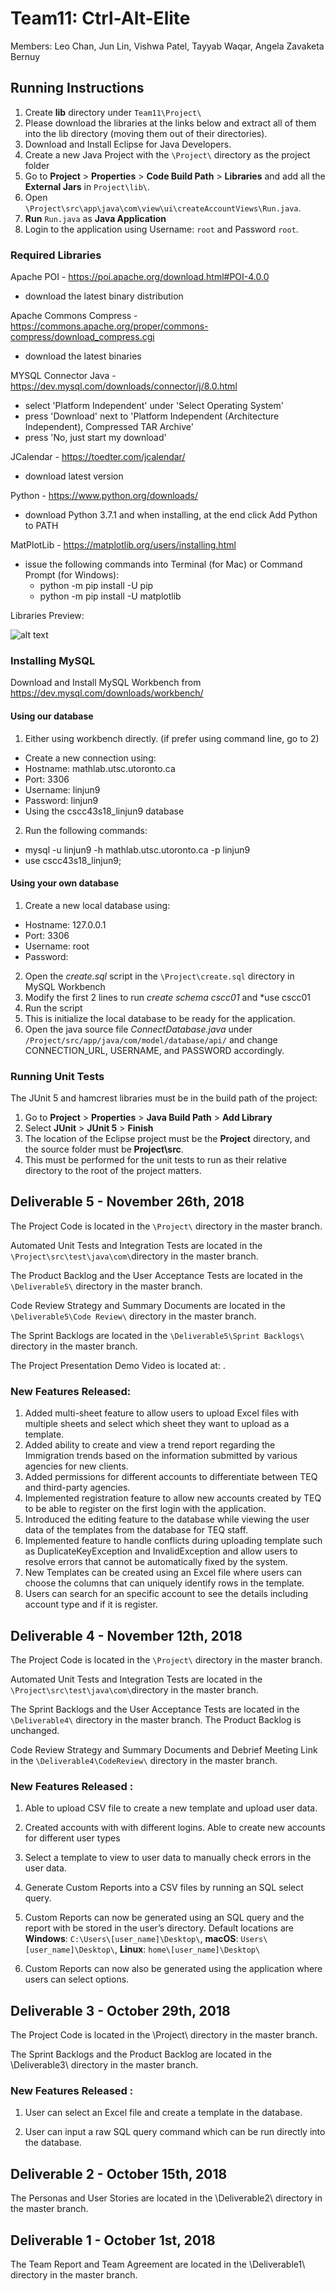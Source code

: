 # Team11: Ctrl-Alt-Elite
Members: Leo Chan, Jun Lin, Vishwa Patel, Tayyab Waqar, Angela Zavaketa Bernuy

## Running Instructions

1. Create **lib** directory under `Team11\Project\`
2. Please download the libraries at the links below and extract all of them into the lib directory (moving them out of their directories).
3. Download and Install Eclipse for Java Developers.
4. Create a new Java Project with the `\Project\` directory as the project folder
5. Go to **Project** > **Properties** > **Code Build Path** > **Libraries** and add all the **External Jars** in `Project\lib\`.
6. Open `\Project\src\app\java\com\view\ui\createAccountViews\Run.java`.
7. **Run** `Run.java` as **Java Application**
8. Login to the application using Username: `root` and Password `root`.

### Required Libraries

Apache POI - https://poi.apache.org/download.html#POI-4.0.0
- download the latest binary distribution

Apache Commons Compress - https://commons.apache.org/proper/commons-compress/download_compress.cgi
- download the latest binaries

MYSQL Connector Java - https://dev.mysql.com/downloads/connector/j/8.0.html
- select 'Platform Independent' under 'Select Operating System'
- press 'Download' next to 'Platform Independent (Architecture Independent), Compressed TAR Archive'
- press 'No, just start my download'

JCalendar - https://toedter.com/jcalendar/
- download latest version

Python - https://www.python.org/downloads/
- download Python 3.7.1 and when installing, at the end click Add Python to PATH

MatPlotLib - https://matplotlib.org/users/installing.html
- issue the following commands into Terminal (for Mac) or Command Prompt (for Windows): 
    - python -m pip install -U pip
    - python -m pip install -U matplotlib

 


Libraries Preview:

![alt text](https://github.com/CSCC01/Team11/blob/master/Dependencies.png)

### Installing MySQL
Download and Install MySQL Workbench from https://dev.mysql.com/downloads/workbench/
#### Using our database
1. Either using workbench directly. (if prefer using command line, go to 2)
  - Create a new connection using:
  - Hostname: mathlab.utsc.utoronto.ca
  - Port: 3306
  - Username: linjun9
  - Password: linjun9
  - Using the cscc43s18_linjun9 database
2. Run the following commands:  
  - mysql -u linjun9 -h mathlab.utsc.utoronto.ca -p linjun9
  - use cscc43s18_linjun9;
#### Using your own database
1. Create a new local database using:
  - Hostname: 127.0.0.1
  - Port: 3306
  - Username: root
  - Password: 
2. Open the *create.sql* script in the `\Project\create.sql` directory in MySQL Workbench
3. Modify the first 2 lines to run *create schema cscc01* and *use cscc01
4. Run the script
5. This is initialize the local database to be ready for the application.
6. Open the java source file *ConnectDatabase.java* under `/Project/src/app/java/com/model/database/api/` and change CONNECTION_URL, USERNAME, and PASSWORD accordingly.

### Running Unit Tests

The JUnit 5 and hamcrest libraries must be in the build path of the project:
1. Go to **Project** > **Properties** > **Java Build Path** > **Add Library**
2. Select **JUnit** > **JUnit 5** > **Finish**
3. The location of the Eclipse project must be the **Project** directory, and the source folder must be **Project\src**.
4. This must be performed for the unit tests to run as their relative directory to the root of the project matters.


## Deliverable 5 - November 26th, 2018

The Project Code is located in the `\Project\` directory in the master branch.

Automated Unit Tests and Integration Tests are located in the `\Project\src\test\java\com\`directory in the master branch.

The Product Backlog and the User Acceptance Tests are located in the `\Deliverable5\` directory in the master branch.

Code Review Strategy and Summary Documents are located in the `\Deliverable5\Code Review\` directory in the master branch.

The Sprint Backlogs are located in the `\Deliverable5\Sprint Backlogs\` directory in the master branch.

The Project Presentation Demo Video is located at: .

### New Features Released:

1. Added multi-sheet feature to allow users to upload Excel files with multiple sheets and select which sheet they want to upload as a template.
2. Added ability to create and view a trend report regarding the Immigration trends based on the information submitted by various agencies for new clients.
3. Added permissions for different accounts to differentiate between TEQ and third-party agencies.
4. Implemented registration feature to allow new accounts created by TEQ to be able to register on the first login with the application.
5. Introduced the editing feature to the database while viewing the user data of the templates from the database for TEQ staff.
6. Implemented feature to handle conflicts during uploading template such as DuplicateKeyException and InvalidException and allow users to resolve errors that cannot be automatically fixed by the system.
7. New Templates can be created using an Excel file where users can choose the columns that can uniquely identify rows in the template.
8. Users can search for an specific account to see the details including account type and if it is register.


## Deliverable 4 - November 12th, 2018

The Project Code is located in the `\Project\` directory in the master branch.

Automated Unit Tests and Integration Tests are located in the `\Project\src\test\java\com\`directory in the master branch.

The Sprint Backlogs and the User Acceptance Tests are located in the `\Deliverable4\` directory in the master branch. The Product Backlog is unchanged.

Code Review Strategy and Summary Documents and Debrief Meeting Link in the `\Deliverable4\CodeReview\` directory in the master branch.

### New Features Released :

1. Able to upload CSV file to create a new template and upload user data.

2. Created accounts with with different logins. Able to create new accounts for different user types

3. Select a template to view to user data to manually check errors in the user data.

4. Generate Custom Reports into a CSV files by running an SQL select query.

5. Custom Reports can now be generated using an SQL query and the report with be stored in the user’s  directory. Default locations are **Windows**: `C:\Users\[user_name]\Desktop\`, **macOS**: `Users\[user_name]\Desktop\`, **Linux**: `home\[user_name]\Desktop\`

6. Custom Reports can now also be generated using the application where users can select options.


## Deliverable 3 - October 29th, 2018

The Project Code is located in the \Project\ directory in the master branch.

The Sprint Backlogs and the Product Backlog are located in the \Deliverable3\ directory in the master branch.

### New Features Released :

1. User can select an Excel file and create a template in the database.

2. User can input a raw SQL query command which can be run directly into the database.


## Deliverable 2 - October 15th, 2018

The Personas and User Stories are located in the \Deliverable2\ directory in the master branch.


## Deliverable 1 - October 1st, 2018

The Team Report and Team Agreement are located in the \Deliverable1\ directory in the master branch.


